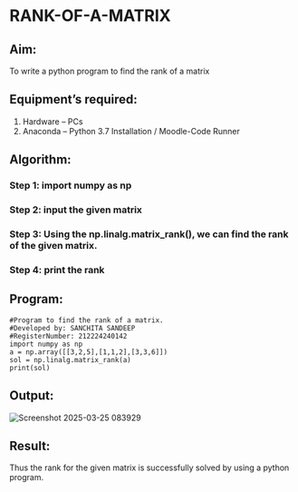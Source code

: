 # RANK-OF-A-MATRIX
## Aim:
To write a python program to find the rank of a matrix
## Equipment’s required:
1. 	Hardware – PCs
2. 	Anaconda – Python 3.7 Installation / Moodle-Code Runner
## Algorithm:
### Step 1: import numpy as np
### Step 2: input the given matrix
### Step 3: Using the np.linalg.matrix_rank(), we can find the rank of the given matrix.
### Step 4: print the rank
## Program:
```
#Program to find the rank of a matrix.
#Developed by: SANCHITA SANDEEP
#RegisterNumber: 212224240142
import numpy as np
a = np.array([[3,2,5],[1,1,2],[3,3,6]])
sol = np.linalg.matrix_rank(a)
print(sol)
```
## Output:
![Screenshot 2025-03-25 083929](https://github.com/user-attachments/assets/db37ef68-7186-463c-8f0a-d96069b0ba7f)

## Result:
Thus the rank for the given matrix is successfully solved by  using a python program.

